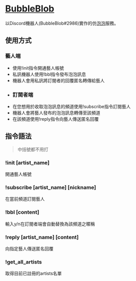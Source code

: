 # [BubbleBlob](https://t.co/uJqjtSgcfG)
以Discord機器人(BubbleBlob#2986)實作的仿[泡泡](https://ba-store.dear-u.co/dontalkshop/main/aboutDearU)服務。
## 使用方式
### 藝人端
- 使用!init指令開通藝人帳號
- 私訊機器人使用!bbl指令發布泡泡訊息
- 機器人會用私訊將訂閱者的回覆匿名轉傳給藝人
- ### 訂閱者端
- 在您想用於收取泡泡訊息的頻道使用!subscribe指令訂閱藝人
- 機器人會將藝人發布的泡泡訊息轉傳至該頻道
- 在該頻道使用!reply指令向藝人傳送匿名回覆
## 指令語法
> 中括號都不用打
### !init [artist_name]
開通藝人帳號
### !subscribe [artist_name] [nickname]
在當前頻道訂閱藝人
### !bbl [content]
輸入y/n在訂閱者端會自動替換為該頻道之暱稱
### !reply [artist_name] [content]
向指定藝人傳送匿名回覆
### !get_all_artists
取得目前已註冊的artists名單